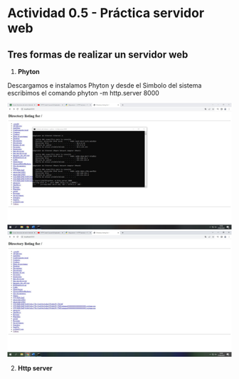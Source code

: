 # Actividad 0.5 - Práctica servidor web




## Tres formas de realizar un servidor web
1. **Phyton**


Descargamos e instalamos Phyton y desde el Simbolo del sistema escribimos el comando phyton -m http.server 8000

![CMD](/TEMA_0/cmd.jpg)
![LOCALHOST](/TEMA_0/localhost.jpg)

2. **Http server**
